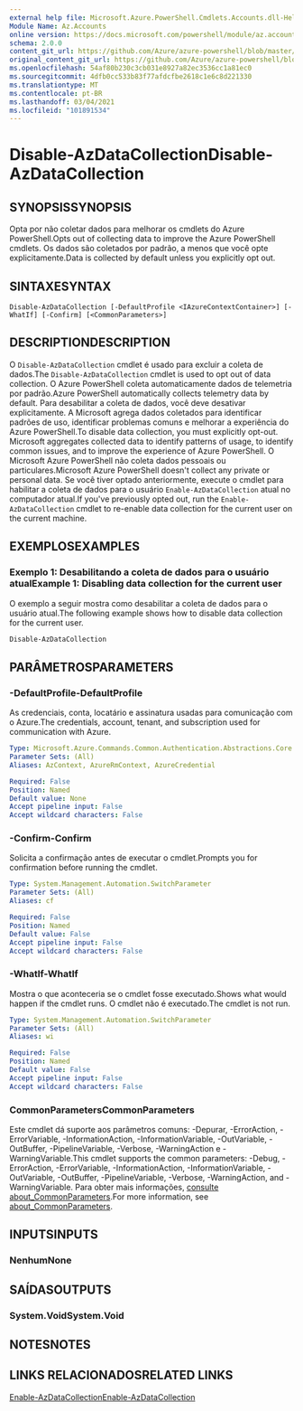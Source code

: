 ```yaml
---
external help file: Microsoft.Azure.PowerShell.Cmdlets.Accounts.dll-Help.xml
Module Name: Az.Accounts
online version: https://docs.microsoft.com/powershell/module/az.accounts/disable-azdatacollection
schema: 2.0.0
content_git_url: https://github.com/Azure/azure-powershell/blob/master/src/Accounts/Accounts/help/Disable-AzDataCollection.md
original_content_git_url: https://github.com/Azure/azure-powershell/blob/master/src/Accounts/Accounts/help/Disable-AzDataCollection.md
ms.openlocfilehash: 54af80b230c3cb031e8927a82ec3536cc1a81ec0
ms.sourcegitcommit: 4dfb0cc533b83f77afdcfbe2618c1e6c8d221330
ms.translationtype: MT
ms.contentlocale: pt-BR
ms.lasthandoff: 03/04/2021
ms.locfileid: "101891534"
---
```

# <span data-ttu-id="bce33-101">Disable-AzDataCollection</span><span class="sxs-lookup"><span data-stu-id="bce33-101">Disable-AzDataCollection</span></span>

## <span data-ttu-id="bce33-102">SYNOPSIS</span><span class="sxs-lookup"><span data-stu-id="bce33-102">SYNOPSIS</span></span>
<span data-ttu-id="bce33-103">Opta por não coletar dados para melhorar os cmdlets do Azure PowerShell.</span><span class="sxs-lookup"><span data-stu-id="bce33-103">Opts out of collecting data to improve the Azure PowerShell cmdlets.</span></span> <span data-ttu-id="bce33-104">Os dados são coletados por padrão, a menos que você opte explicitamente.</span><span class="sxs-lookup"><span data-stu-id="bce33-104">Data is collected by default unless you explicitly opt out.</span></span>

## <span data-ttu-id="bce33-105">SINTAXE</span><span class="sxs-lookup"><span data-stu-id="bce33-105">SYNTAX</span></span>

```
Disable-AzDataCollection [-DefaultProfile <IAzureContextContainer>] [-WhatIf] [-Confirm] [<CommonParameters>]
```

## <span data-ttu-id="bce33-106">DESCRIPTION</span><span class="sxs-lookup"><span data-stu-id="bce33-106">DESCRIPTION</span></span>

<span data-ttu-id="bce33-107">O `Disable-AzDataCollection` cmdlet é usado para excluir a coleta de dados.</span><span class="sxs-lookup"><span data-stu-id="bce33-107">The `Disable-AzDataCollection` cmdlet is used to opt out of data collection.</span></span> <span data-ttu-id="bce33-108">O Azure PowerShell coleta automaticamente dados de telemetria por padrão.</span><span class="sxs-lookup"><span data-stu-id="bce33-108">Azure PowerShell automatically collects telemetry data by default.</span></span> <span data-ttu-id="bce33-109">Para desabilitar a coleta de dados, você deve desativar explicitamente. A Microsoft agrega dados coletados para identificar padrões de uso, identificar problemas comuns e melhorar a experiência do Azure PowerShell.</span><span class="sxs-lookup"><span data-stu-id="bce33-109">To disable data collection, you must explicitly opt-out. Microsoft aggregates collected data to identify patterns of usage, to identify common issues, and to improve the experience of Azure PowerShell.</span></span> <span data-ttu-id="bce33-110">O Microsoft Azure PowerShell não coleta dados pessoais ou particulares.</span><span class="sxs-lookup"><span data-stu-id="bce33-110">Microsoft Azure PowerShell doesn't collect any private or personal data.</span></span> <span data-ttu-id="bce33-111">Se você tiver optado anteriormente, execute o cmdlet para habilitar a coleta de dados para o usuário `Enable-AzDataCollection` atual no computador atual.</span><span class="sxs-lookup"><span data-stu-id="bce33-111">If you've previously opted out, run the `Enable-AzDataCollection` cmdlet to re-enable data collection for the current user on the current machine.</span></span>

## <span data-ttu-id="bce33-112">EXEMPLOS</span><span class="sxs-lookup"><span data-stu-id="bce33-112">EXAMPLES</span></span>

### <span data-ttu-id="bce33-113">Exemplo 1: Desabilitando a coleta de dados para o usuário atual</span><span class="sxs-lookup"><span data-stu-id="bce33-113">Example 1: Disabling data collection for the current user</span></span>

<span data-ttu-id="bce33-114">O exemplo a seguir mostra como desabilitar a coleta de dados para o usuário atual.</span><span class="sxs-lookup"><span data-stu-id="bce33-114">The following example shows how to disable data collection for the current user.</span></span>

```powershell
Disable-AzDataCollection
```

## <span data-ttu-id="bce33-115">PARÂMETROS</span><span class="sxs-lookup"><span data-stu-id="bce33-115">PARAMETERS</span></span>

### <span data-ttu-id="bce33-116">-DefaultProfile</span><span class="sxs-lookup"><span data-stu-id="bce33-116">-DefaultProfile</span></span>

<span data-ttu-id="bce33-117">As credenciais, conta, locatário e assinatura usadas para comunicação com o Azure.</span><span class="sxs-lookup"><span data-stu-id="bce33-117">The credentials, account, tenant, and subscription used for communication with Azure.</span></span>

```yaml
Type: Microsoft.Azure.Commands.Common.Authentication.Abstractions.Core.IAzureContextContainer
Parameter Sets: (All)
Aliases: AzContext, AzureRmContext, AzureCredential

Required: False
Position: Named
Default value: None
Accept pipeline input: False
Accept wildcard characters: False
```

### <span data-ttu-id="bce33-118">-Confirm</span><span class="sxs-lookup"><span data-stu-id="bce33-118">-Confirm</span></span>

<span data-ttu-id="bce33-119">Solicita a confirmação antes de executar o cmdlet.</span><span class="sxs-lookup"><span data-stu-id="bce33-119">Prompts you for confirmation before running the cmdlet.</span></span>

```yaml
Type: System.Management.Automation.SwitchParameter
Parameter Sets: (All)
Aliases: cf

Required: False
Position: Named
Default value: False
Accept pipeline input: False
Accept wildcard characters: False
```

### <span data-ttu-id="bce33-120">-WhatIf</span><span class="sxs-lookup"><span data-stu-id="bce33-120">-WhatIf</span></span>

<span data-ttu-id="bce33-121">Mostra o que aconteceria se o cmdlet fosse executado.</span><span class="sxs-lookup"><span data-stu-id="bce33-121">Shows what would happen if the cmdlet runs.</span></span> <span data-ttu-id="bce33-122">O cmdlet não é executado.</span><span class="sxs-lookup"><span data-stu-id="bce33-122">The cmdlet is not run.</span></span>

```yaml
Type: System.Management.Automation.SwitchParameter
Parameter Sets: (All)
Aliases: wi

Required: False
Position: Named
Default value: False
Accept pipeline input: False
Accept wildcard characters: False
```

### <span data-ttu-id="bce33-123">CommonParameters</span><span class="sxs-lookup"><span data-stu-id="bce33-123">CommonParameters</span></span>
<span data-ttu-id="bce33-124">Este cmdlet dá suporte aos parâmetros comuns: -Depurar, -ErrorAction, -ErrorVariable, -InformationAction, -InformationVariable, -OutVariable, -OutBuffer, -PipelineVariable, -Verbose, -WarningAction e -WarningVariable.</span><span class="sxs-lookup"><span data-stu-id="bce33-124">This cmdlet supports the common parameters: -Debug, -ErrorAction, -ErrorVariable, -InformationAction, -InformationVariable, -OutVariable, -OutBuffer, -PipelineVariable, -Verbose, -WarningAction, and -WarningVariable.</span></span> <span data-ttu-id="bce33-125">Para obter mais informações, [consulte about_CommonParameters](http://go.microsoft.com/fwlink/?LinkID=113216).</span><span class="sxs-lookup"><span data-stu-id="bce33-125">For more information, see [about_CommonParameters](http://go.microsoft.com/fwlink/?LinkID=113216).</span></span>

## <span data-ttu-id="bce33-126">INPUTS</span><span class="sxs-lookup"><span data-stu-id="bce33-126">INPUTS</span></span>

### <span data-ttu-id="bce33-127">Nenhum</span><span class="sxs-lookup"><span data-stu-id="bce33-127">None</span></span>

## <span data-ttu-id="bce33-128">SAÍDAS</span><span class="sxs-lookup"><span data-stu-id="bce33-128">OUTPUTS</span></span>

### <span data-ttu-id="bce33-129">System.Void</span><span class="sxs-lookup"><span data-stu-id="bce33-129">System.Void</span></span>

## <span data-ttu-id="bce33-130">NOTES</span><span class="sxs-lookup"><span data-stu-id="bce33-130">NOTES</span></span>

## <span data-ttu-id="bce33-131">LINKS RELACIONADOS</span><span class="sxs-lookup"><span data-stu-id="bce33-131">RELATED LINKS</span></span>

[<span data-ttu-id="bce33-132">Enable-AzDataCollection</span><span class="sxs-lookup"><span data-stu-id="bce33-132">Enable-AzDataCollection</span></span>](./Enable-AzDataCollection.md)
